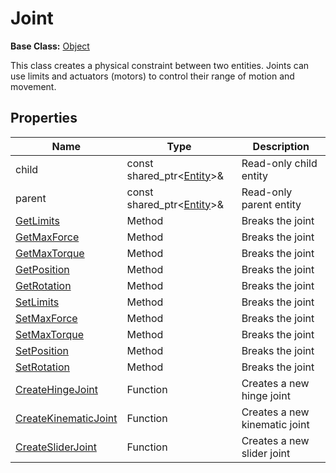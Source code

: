 # Joint

**Base Class:** [Object](Object.md)

This class creates a physical constraint between two entities. Joints can use limits and actuators (motors) to control their range of motion and movement.

## Properties

| Name | Type | Description |
|---|---|----|
| child | const shared_ptr<[Entity](Entity.md)\>& | Read-only child entity |
| parent | const shared_ptr<[Entity](Entity.md)\>& | Read-only parent entity |
| [GetLimits](Joint_GetLimits.md) | Method | Breaks the joint |
| [GetMaxForce](Joint_GetMaxForce.md) | Method | Breaks the joint |
| [GetMaxTorque](Joint_GetMaxTorque.md) | Method | Breaks the joint |
| [GetPosition](Joint_GetPosition.md) | Method | Breaks the joint |
| [GetRotation](Joint_GetRotation.md) | Method | Breaks the joint |
| [SetLimits](Joint_SetLimits.md) | Method | Breaks the joint |
| [SetMaxForce](Joint_SetMaxForce.md) | Method | Breaks the joint |
| [SetMaxTorque](Joint_SetMaxTorque.md) | Method | Breaks the joint |
| [SetPosition](Joint_SetPosition.md) | Method | Breaks the joint |
| [SetRotation](Joint_SetRotation.md) | Method | Breaks the joint |
| [CreateHingeJoint](CreateHingeJoint.md) | Function | Creates a new hinge joint |
| [CreateKinematicJoint](CreateKinematicJoint.md) | Function | Creates a new kinematic joint |
| [CreateSliderJoint](CreateSliderJoint.md) | Function | Creates a new slider joint |
